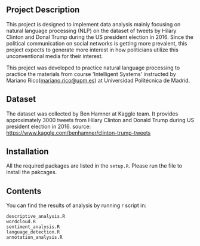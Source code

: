 
## Project Description
This project is designed to implement data analysis mainly focusing on natural language processing (NLP) on the dataset of tweets by Hilary Clinton and Donal Trump during the US president election in 2016. Since the political communication on social networks is getting more prevalent, this project expects to generate more interest in how politicians utilize this unconventional media for their interest. 

This project was developed to practice natural language processing to practice the materials from course 'Intelligent Systems' instructed by Mariano Rico(mariano.rico@upm.es) at Universidad Politécnica de Madrid.

## Dataset
The dataset was collected by Ben Hamner at Kaggle team. It provides approximately 3000 tweets from Hilary Clinton and Donald Trump during US president election in 2016.
source: https://www.kaggle.com/benhamner/clinton-trump-tweets

## Installation
All the required packages are listed in the `setup.R`. Please run the file to install the pakcages.

## Contents
You can find the results of analysis by running r script in:
```
descriptive_analysis.R
wordcloud.R 
sentiment_analysis.R
language_detection.R
annotation_analysis.R
```
